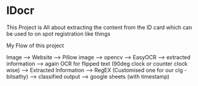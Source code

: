 # IDocr
This Project is All about extracting the content from the ID card which can be used to on spot registration like things

My Flow of this project 

Image --> Website --> Pillow image --> opencv --> EasyOCR --> extracted information --> again OCR for flipped text (90deg clock or counter clock wise) --> Extracted Information --> RegEX (Customised one for our clg - bitsathy) --> classified output --> google sheets (with timestamp)
